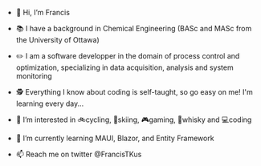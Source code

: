 - 👋 Hi, I’m Francis

- 📚 I have a background in Chemical Engineering (BASc and MASc from the University of Ottawa)

- ✏️ I am a software developper in the domain of process control and optimization, specializing in data acquisition, analysis and system monitoring

- 🕵️ Everything I know about coding is self-taught, so go easy on me! I'm learning every day...

- 👀 I’m interested in 🚲cycling, 🎿skiing, 🎮gaming, 🥃whisky and 💻coding

- 🌱 I’m currently learning MAUI, Blazor, and Entity Framework

- 📫 Reach me on twitter @FrancisTKus

<!---
ftkus/ftkus is a ✨ special ✨ repository because its `README.md` (this file) appears on your GitHub profile.
You can click the Preview link to take a look at your changes.
--->
